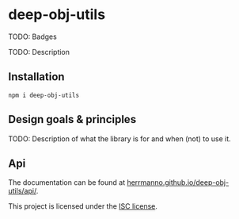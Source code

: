 # deep-obj-utils

TODO: Badges

TODO: Description

## Installation

```shell
npm i deep-obj-utils
```

## Design goals & principles

TODO: Description of what the library is for and when (not) to use it.

## Api

The documentation can be found at [herrmanno.github.io/deep-obj-utils/api/](https://herrmanno.github.io/deep-obj-utils/api/).

This project is licensed under the [ISC license](LICENSE).
